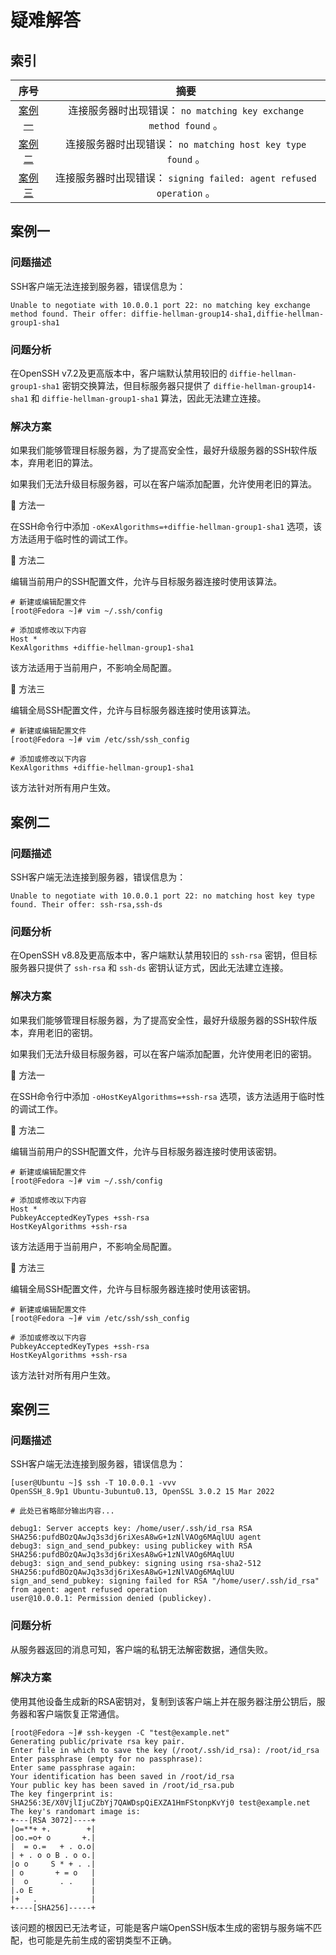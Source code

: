 <!-- TODO -->

# 疑难解答
## 索引

<div align="center">

|       序号        |                                摘要                                 |
| :---------------: | :-----------------------------------------------------------------: |
| [案例一](#案例一) |  连接服务器时出现错误： `no matching key exchange method found` 。  |
| [案例二](#案例二) |     连接服务器时出现错误： `no matching host key type found` 。     |
| [案例三](#案例三) | 连接服务器时出现错误： `signing failed: agent refused operation` 。 |

</div>

## 案例一
### 问题描述
SSH客户端无法连接到服务器，错误信息为：

```text
Unable to negotiate with 10.0.0.1 port 22: no matching key exchange method found. Their offer: diffie-hellman-group14-sha1,diffie-hellman-group1-sha1
```

### 问题分析
在OpenSSH v7.2及更高版本中，客户端默认禁用较旧的 `diffie-hellman-group1-sha1` 密钥交换算法，但目标服务器只提供了 `diffie-hellman-group14-sha1` 和 `diffie-hellman-group1-sha1` 算法，因此无法建立连接。

### 解决方案
如果我们能够管理目标服务器，为了提高安全性，最好升级服务器的SSH软件版本，弃用老旧的算法。

如果我们无法升级目标服务器，可以在客户端添加配置，允许使用老旧的算法。

🔷 方法一

在SSH命令行中添加 `-oKexAlgorithms=+diffie-hellman-group1-sha1` 选项，该方法适用于临时性的调试工作。

🔷 方法二

编辑当前用户的SSH配置文件，允许与目标服务器连接时使用该算法。

```text
# 新建或编辑配置文件
[root@Fedora ~]# vim ~/.ssh/config

# 添加或修改以下内容
Host *
KexAlgorithms +diffie-hellman-group1-sha1
```

该方法适用于当前用户，不影响全局配置。

🔷 方法三

编辑全局SSH配置文件，允许与目标服务器连接时使用该算法。

```text
# 新建或编辑配置文件
[root@Fedora ~]# vim /etc/ssh/ssh_config

# 添加或修改以下内容
KexAlgorithms +diffie-hellman-group1-sha1
```

该方法针对所有用户生效。

## 案例二
### 问题描述
SSH客户端无法连接到服务器，错误信息为：

```text
Unable to negotiate with 10.0.0.1 port 22: no matching host key type found. Their offer: ssh-rsa,ssh-ds
```

### 问题分析
在OpenSSH v8.8及更高版本中，客户端默认禁用较旧的 `ssh-rsa` 密钥，但目标服务器只提供了 `ssh-rsa` 和 `ssh-ds` 密钥认证方式，因此无法建立连接。

### 解决方案
如果我们能够管理目标服务器，为了提高安全性，最好升级服务器的SSH软件版本，弃用老旧的密钥。

如果我们无法升级目标服务器，可以在客户端添加配置，允许使用老旧的密钥。

🔷 方法一

在SSH命令行中添加 `-oHostKeyAlgorithms=+ssh-rsa` 选项，该方法适用于临时性的调试工作。

🔷 方法二

编辑当前用户的SSH配置文件，允许与目标服务器连接时使用该密钥。

```text
# 新建或编辑配置文件
[root@Fedora ~]# vim ~/.ssh/config

# 添加或修改以下内容
Host *
PubkeyAcceptedKeyTypes +ssh-rsa
HostKeyAlgorithms +ssh-rsa
```

该方法适用于当前用户，不影响全局配置。

🔷 方法三

编辑全局SSH配置文件，允许与目标服务器连接时使用该密钥。

```text
# 新建或编辑配置文件
[root@Fedora ~]# vim /etc/ssh/ssh_config

# 添加或修改以下内容
PubkeyAcceptedKeyTypes +ssh-rsa
HostKeyAlgorithms +ssh-rsa
```

该方法针对所有用户生效。

## 案例三
### 问题描述
SSH客户端无法连接到服务器，错误信息为：

```text
[user@Ubuntu ~]$ ssh -T 10.0.0.1 -vvv
OpenSSH_8.9p1 Ubuntu-3ubuntu0.13, OpenSSL 3.0.2 15 Mar 2022

# 此处已省略部分输出内容...

debug1: Server accepts key: /home/user/.ssh/id_rsa RSA SHA256:pufdBOzQAwJq3s3dj6riXesA8wG+1zNlVAOg6MAqlUU agent
debug3: sign_and_send_pubkey: using publickey with RSA SHA256:pufdBOzQAwJq3s3dj6riXesA8wG+1zNlVAOg6MAqlUU
debug3: sign_and_send_pubkey: signing using rsa-sha2-512 SHA256:pufdBOzQAwJq3s3dj6riXesA8wG+1zNlVAOg6MAqlUU
sign_and_send_pubkey: signing failed for RSA "/home/user/.ssh/id_rsa" from agent: agent refused operation
user@10.0.0.1: Permission denied (publickey).
```

### 问题分析
从服务器返回的消息可知，客户端的私钥无法解密数据，通信失败。

### 解决方案
使用其他设备生成新的RSA密钥对，复制到该客户端上并在服务器注册公钥后，服务器和客户端恢复正常通信。

```text
[root@Fedora ~]# ssh-keygen -C "test@example.net"
Generating public/private rsa key pair.
Enter file in which to save the key (/root/.ssh/id_rsa): /root/id_rsa
Enter passphrase (empty for no passphrase): 
Enter same passphrase again: 
Your identification has been saved in /root/id_rsa
Your public key has been saved in /root/id_rsa.pub
The key fingerprint is:
SHA256:3E/X0VjlIjuCZbYj7QAWDspQiEXZA1HmFStonpKvYj0 test@example.net
The key's randomart image is:
+---[RSA 3072]----+
|o=**+ +.        +|
|oo.=o+ o       +.|
|  = o.=   + . o.o|
| + . o o B . o o.|
|o o     S * + . .|
| o       + = o   |
|  o       . .    |
|.o E             |
|+   .            |
+----[SHA256]-----+
```

该问题的根因已无法考证，可能是客户端OpenSSH版本生成的密钥与服务端不匹配，也可能是先前生成的密钥类型不正确。
